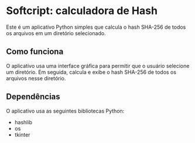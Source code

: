 # Softcript: calculadora de Hash

Este é um aplicativo Python simples que calcula o hash SHA-256 de todos os arquivos em um diretório selecionado.

## Como funciona

O aplicativo usa uma interface gráfica para permitir que o usuário selecione um diretório. Em seguida, calcula e exibe o hash SHA-256 de todos os arquivos nesse diretório.

## Dependências

O aplicativo usa as seguintes bibliotecas Python:

- hashlib
- os
- tkinter
